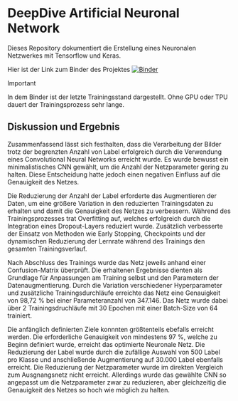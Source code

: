 # DeepDive Artificial Neuronal Network

Dieses Repository dokumentiert die Erstellung eines Neuronalen Netzwerkes mit Tensorflow und Keras.

Hier ist der Link zum Binder des Projektes  [![Binder](https://mybinder.org/badge_logo.svg)](https://mybinder.org/v2/gh/daspillegh/DavidPilhofer_TFE21-2_DeepDive.git/HEAD)

> [!IMPORTANT]
> In dem Binder ist der letzte Trainingsstand dargestellt. Ohne GPU oder TPU dauert der Trainingsprozess sehr lange.

## Diskussion und Ergebnis

Zusammenfassend lässt sich festhalten, dass die Verarbeitung der Bilder trotz der begrenzten Anzahl von Label erfolgreich durch die Verwendung eines Convolutional Neural Networks erreicht wurde. Es wurde bewusst ein minimalistisches CNN gewählt, um die Anzahl der Netzparameter gering zu halten. Diese Entscheidung hatte jedoch einen negativen Einfluss auf die Genauigkeit des Netzes.

Die Reduzierung der Anzahl der Label erforderte das Augmentieren der Daten, um eine größere Variation in den reduzierten Trainingsdaten zu erhalten und damit die Genauigkeit des Netzes zu verbessern. Während des Trainingsprozesses trat Overfitting auf, welches erfolgreich durch die Integration eines Dropout-Layers reduziert wurde. Zusätzlich verbesserte der Einsatz von Methoden wie Early Stopping, Checkpoints und der dynamischen Reduzierung der Lernrate während des Trainings den gesamten Trainingsverlauf.

Nach Abschluss des Trainings wurde das Netz jeweils anhand einer Confusion-Matrix überprüft. Die erhaltenen Ergebnisse dienten als Grundlage für Anpassungen am Training selbst und den Parametern der Datenaugmentierung. Durch die Variation verschiedener Hyperparameter und zusätzliche Trainingsdurchläufe erreichte das Netz eine Genauigkeit von 98,72 % bei einer Parameteranzahl von 347.146. Das Netz wurde dabei über 2 Trainingsdruchläufe mit 30 Epochen mit einer Batch-Size von 64 trainiert.

Die anfänglich definierten Ziele konnnten größtenteils ebefalls erreicht werden. Die erforderliche Genauigkeit von mindestens 97 %, welche zu Beginn definiert wurde, erreicht das optimierte Neuronale Netz. Die Reduzierung der Label wurde durch die zufällige Auswahl von 500 Label pro Klasse und anschließende Augmentierung auf 30.000 Label ebenfalls erreicht. Die Reduzierung der Netzparameter wurde im direkten Vergleich zum Ausgnangsnetz nicht erreicht. Allerdings wurde das gewählte CNN so angepasst um die Netzparameter zwar zu reduzieren, aber gleichzeitig die Genauigkeit des Netzes so hoch wie möglich zu halten. 
